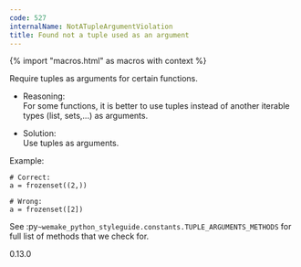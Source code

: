 ```yaml
---
code: 527
internalName: NotATupleArgumentViolation
title: Found not a tuple used as an argument
---
```


{% import "macros.html" as macros with context %}

Require tuples as arguments for certain functions.

  - Reasoning:  
    For some functions, it is better to use tuples instead of another
    iterable types (list, sets,...) as arguments.

  - Solution:  
    Use tuples as arguments.

Example:

    # Correct:
    a = frozenset((2,))
    
    # Wrong:
    a = frozenset([2])

See :py`~wemake_python_styleguide.constants.TUPLE_ARGUMENTS_METHODS` for
full list of methods that we check for.

<div class="versionadded">

0.13.0

</div>